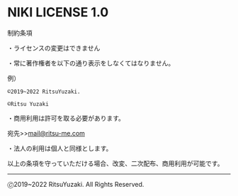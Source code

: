 # NIKI LICENSE 1.0
制約条項

・ライセンスの変更はできません

・常に著作権者を以下の通り表示をしなくてはなりません。

例）

`©2019~2022 RitsuYuzaki.`

`©Ritsu Yuzaki`

・商用利用は許可を取る必要があります。

宛先>>[mail@ritsu-me.com](mailto:mail@ritsu-me.com)

・法人の利用は個人と同様とします。

以上の条項を守っていただける場合、改変、二次配布、商用利用が可能です。

---
🄫2019~2022 RitsuYuzaki. All Rights Reserved.